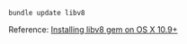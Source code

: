 `bundle update libv8`

Reference: [Installing libv8 gem on OS X 10.9+](http://stackoverflow.com/questions/19577759/installing-libv8-gem-on-os-x-10-9)